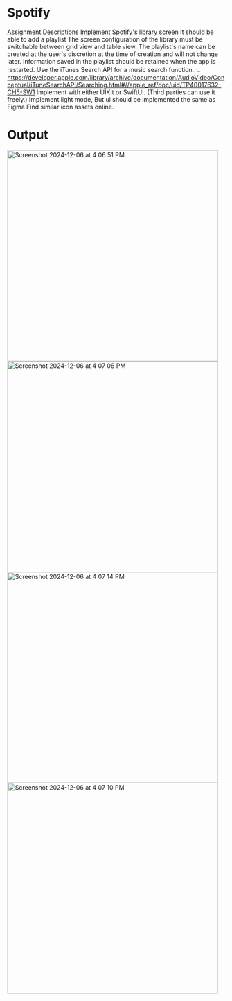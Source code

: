 # Spotify

Assignment Descriptions
Implement Spotify's library screen
It should be able to add a playlist
The screen configuration of the library must be switchable between grid view and table view.
The playlist's name can be created at the user's discretion at the time of creation and will not change later.
Information saved in the playlist should be retained when the app is restarted.
Use the iTunes Search API for a music search function. ㄴ https://developer.apple.com/library/archive/documentation/AudioVideo/Conceptual/iTuneSearchAPI/Searching.html#//apple_ref/doc/uid/TP40017632-CH5-SW1
Implement with either UIKit or SwiftUI. (Third parties can use it freely.)
Implement light mode, But ui should be implemented the same as Figma
Find similar icon assets online.

# Output

<img width="487" alt="Screenshot 2024-12-06 at 4 06 51 PM" src="https://github.com/user-attachments/assets/87429440-7db6-4ccd-b3af-c047a5b50821">
<img width="487" alt="Screenshot 2024-12-06 at 4 07 06 PM" src="https://github.com/user-attachments/assets/e47d536f-644f-484a-b44b-07d39c5167e2">

<img width="487" alt="Screenshot 2024-12-06 at 4 07 14 PM" src="https://github.com/user-attachments/assets/19839f56-88af-473b-840f-2bf39bb3c4cf">
<img width="487" alt="Screenshot 2024-12-06 at 4 07 10 PM" src="https://github.com/user-attachments/assets/23e84db3-6c59-4fa3-89a7-78b85f151447">


